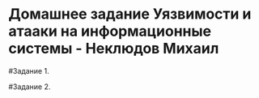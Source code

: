 # Домашнее задание Уязвимости и атааки на информационные системы - Неклюдов Михаил


#Задание 1.


#Задание 2.





